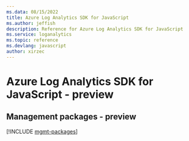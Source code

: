 ```yaml
---
ms.data: 08/15/2022
title: Azure Log Analytics SDK for JavaScript
ms.author: jeffish
description: Reference for Azure Log Analytics SDK for JavaScript
ms.service: loganalytics
ms.topic: reference
ms.devlang: javascript
author: xirzec
---
```

# Azure Log Analytics SDK for JavaScript - preview

## Management packages - preview
[!INCLUDE [mgmt-packages](log-analytics-mgmt-index.md)]